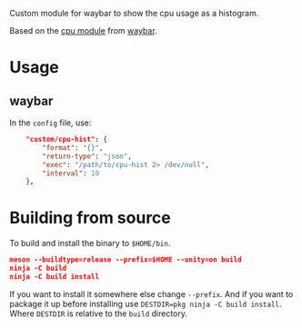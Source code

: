 Custom module for waybar to show the cpu usage as a histogram.

Based on the [cpu
module](https://github.com/Alexays/Waybar/blob/master/src/modules/cpu.cpp)
from [waybar](https://github.com/Alexays/Waybar).

# Usage
## waybar
In the `config` file, use:

```json
    "custom/cpu-hist": {
        "format": "{}",
        "return-type": "json",
        "exec": "/path/to/cpu-hist 2> /dev/null",
        "interval": 10
    },
```

# Building from source

To build and install the binary to `$HOME/bin`.
```json
meson --buildtype=release --prefix=$HOME --unity=on build
ninja -C build
ninja -C build install
```

If you want to install it somewhere else change `--prefix`. And if you
want to package it up before installing use `DESTDIR=pkg ninja -C build
install`. Where `DESTDIR` is relative to the `build` directory.
